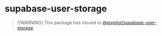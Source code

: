 # supabase-user-storage

> [!WARNING] This package has moved to [@pixpilot/supabase-user-storage](https://npmjs.com/package/@pixpilot/supabase-user-storage).
